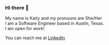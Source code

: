 ### Hi there 👋  
My name is Kaity and my pronouns are She/Her  
I am a Software Engineer based in Austin, Texas.  
I am open for work!  

You can reach me at [LinkedIn](https://www.linkedin.com/in/kaityhayes/)






<!--
**kaityhayes/kaityhayes** is a ✨ _special_ ✨ repository because its `README.md` (this file) appears on your GitHub profile.

Here are some ideas to get you started:

- 🔭 I’m currently working on ...
- 🌱 I’m currently learning ...
- 👯 I’m looking to collaborate on ...
- 🤔 I’m looking for help with ...
- 💬 Ask me about ...
- 📫 How to reach me: ...
- 😄 Pronouns: ...
- ⚡ Fun fact: ...
-->
